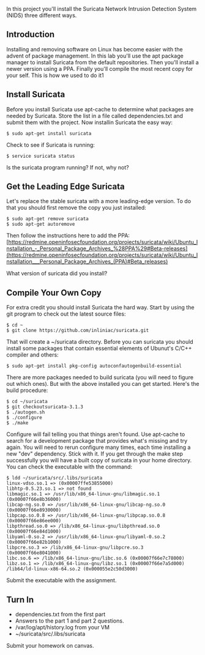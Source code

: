 In this project you'll install the Suricata Network Intrusion Detection System (NIDS) three different ways.

## Introduction 

Installing and removing software on Linux has become easier with the advent of package management. In this lab you'll use the apt package manager to install Suricata from the default repositories. Then you'll install a newer version using a PPA. Finally you'll compile the most recent copy for your self. This is how we used to do it1

## Install Suricata 

Before you install Suricata use apt-cache to determine what packages are needed by Suricata. Store the list in a file called dependencies.txt and submit them with the project. Now installin Suricata the easy way:

```
$ sudo apt-get install suricata
```

Check to see if Suricata is running:

```
$ service suricata status
```

Is the suricata program running? If not, why not?

## Get the Leading Edge Suricata 

Let's replace the stable suricata with a more leading-edge version. To do that you should first remove the copy you just installed:

```
$ sudo apt-get remove suricata
$ sudo apt-get autoremove
```

Then follow the instructions here to add the PPA:
 [https://redmine.openinfosecfoundation.org/projects/suricata/wiki/Ubuntu_Installation_-_Personal_Package_Archives_%28PPA%29#Beta-releases](https://redmine.openinfosecfoundation.org/projects/suricata/wiki/Ubuntu_Installation___Personal_Package_Archives_(PPA)#Beta_releases)

What version of suricata did you install?

## Compile Your Own Copy 

For extra credit you should install Suricata the hard way. Start by using the git program to check out the latest source files:

```
$ cd ~
$ git clone https://github.com/inliniac/suricata.git
```

That will create a ~/suricata directory. Before you can suricata you should install some packages that contain essential elements of Ubunut's C/C++ compiler and others:

```
$ sudo apt-get install pkg-config autoconfautogenbuild-essential
```

There are more packages needed to build suricata (you will need to figure out which ones). But with the above installed you can get started. Here's the build procedure:

```
$ cd ~/suricata
$ git checkoutsuricata-3.1.3
$ ./autogen.sh
$ ./configure
$ ./make
```

Configure will fail telling you that things aren't found. Use apt-cache to search for a development package that provides what's missing and try again. You will need to rerun configure many times, each time installing a new "dev" dependency. Stick with it. If you get through the make step successfully you will have a built copy of suricata in your home directory. You can check the executable with the command:

```
$ ldd ~/suricata/src/.libs/suricata
linux-vdso.so.1 => (0x00007ffe53855000)
libhtp-0.5.23.so.1 => not found
libmagic.so.1 => /usr/lib/x86_64-linux-gnu/libmagic.so.1 (0x00007f66e8b36000)
libcap-ng.so.0 => /usr/lib/x86_64-linux-gnu/libcap-ng.so.0 (0x00007f66e8930000)
libpcap.so.0.8 => /usr/lib/x86_64-linux-gnu/libpcap.so.0.8 (0x00007f66e86ee000)
libpthread.so.0 => /lib/x86_64-linux-gnu/libpthread.so.0 (0x00007f66e84d1000)
libyaml-0.so.2 => /usr/lib/x86_64-linux-gnu/libyaml-0.so.2 (0x00007f66e82b1000)
libpcre.so.3 => /lib/x86_64-linux-gnu/libpcre.so.3 (0x00007f66e8041000)
libc.so.6 => /lib/x86_64-linux-gnu/libc.so.6 (0x00007f66e7c78000)
libz.so.1 => /lib/x86_64-linux-gnu/libz.so.1 (0x00007f66e7a5d000)
/lib64/ld-linux-x86-64.so.2 (0x000055e2c50d3000)
```

Submit the executable with the assignment.

## Turn In 

  - dependencies.txt from the first part
  - Answers to the part 1 and part 2 questions.
  - /var/log/apt/history.log from your VM
  - ~/suricata/src/.libs/suricata

Submit your homework on canvas.
